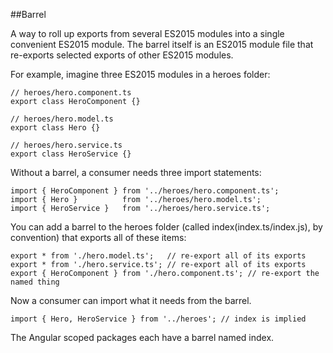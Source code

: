 ##Barrel

A way to roll up exports from several ES2015 modules into a single convenient ES2015 module. The barrel itself is an ES2015 module file that re-exports selected exports of other ES2015 modules.

For example, imagine three ES2015 modules in a heroes folder:
```
// heroes/hero.component.ts
export class HeroComponent {}

// heroes/hero.model.ts
export class Hero {}

// heroes/hero.service.ts
export class HeroService {}
```
Without a barrel, a consumer needs three import statements:
```
import { HeroComponent } from '../heroes/hero.component.ts';
import { Hero }          from '../heroes/hero.model.ts';
import { HeroService }   from '../heroes/hero.service.ts';
```
You can add a barrel to the heroes folder (called index(index.ts/index.js), by convention) that exports all of these items:
```
export * from './hero.model.ts';   // re-export all of its exports
export * from './hero.service.ts'; // re-export all of its exports
export { HeroComponent } from './hero.component.ts'; // re-export the named thing
```
Now a consumer can import what it needs from the barrel.
```
import { Hero, HeroService } from '../heroes'; // index is implied
```
The Angular scoped packages each have a barrel named index.
